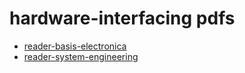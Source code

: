 # hardware-interfacing pdfs

* [reader-basis-electronica](reader-basis-electronica.pdf)
* [reader-system-engineering](reader-system-engineering.pdf)

